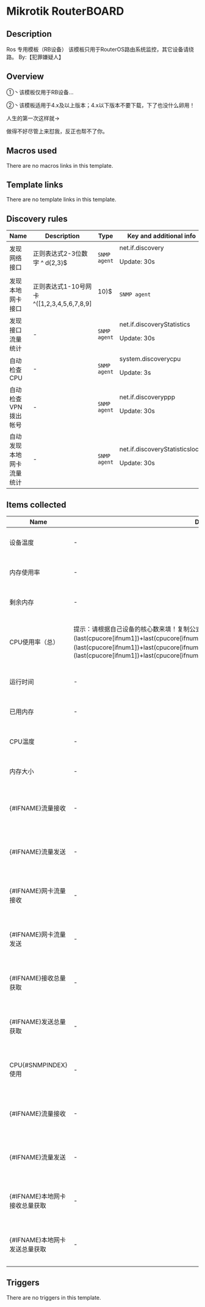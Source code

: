 # Mikrotik RouterBOARD

## Description

Ros 专用模板（RB设备） 该模板只用于RouterOS路由系统监控，其它设备请绕路。 By:【犯罪嫌疑人】

## Overview

 ①丶该模板仅用于RB设备... 


 ②丶该模板适用于4.x及以上版本；4.x以下版本不要下载，下了也没什么卵用！


 


 


 


 


 


 


 


 


人生的第一次这样就→


做得不好尽管上来怼我，反正也帮不了你。



## Macros used

There are no macros links in this template.

## Template links

There are no template links in this template.

## Discovery rules

|Name|Description|Type|Key and additional info|
|----|-----------|----|----|
|发现网络接口|<p>正则表达式2-3位数字 ^ d{2,3}$</p>|`SNMP agent`|net.if.discovery<p>Update: 30s</p>|
|发现本地网卡接口|<p>正则表达式1-10号网卡 ^([1,2,3,4,5,6,7,8,9]|10)$</p>|`SNMP agent`|discoverylocal<p>Update: 30s</p>|
|发现接口流量统计|<p>-</p>|`SNMP agent`|net.if.discoveryStatistics<p>Update: 30s</p>|
|自动检查CPU|<p>-</p>|`SNMP agent`|system.discoverycpu<p>Update: 3s</p>|
|自动检查VPN拨出帐号|<p>-</p>|`SNMP agent`|net.if.discoveryppp<p>Update: 30s</p>|
|自动发现本地网卡流量统计|<p>-</p>|`SNMP agent`|net.if.discoveryStatisticslocal<p>Update: 30s</p>|
## Items collected

|Name|Description|Type|Key and additional info|
|----|-----------|----|----|
|设备温度|<p>-</p>|`SNMP agent`|mikrotik.device.temperature<p>Update: 30s</p>|
|内存使用率|<p>-</p>|`Calculated`|vm.memory.pused[memoryUsedPercentage.Memory]<p>Update: 30s</p>|
|剩余内存|<p>-</p>|`Calculated`|vm.memory.free[hrStoragefree.Memory]<p>Update: 30s</p>|
|CPU使用率（总）|<p>提示：请根据自己设备的核心数来填！复制公式代码即可。 参考如下： 2核心公式 (last(cpucore[ifnum1])+last(cpucore[ifnum2]))/2 3核心公式 (last(cpucore[ifnum1])+last(cpucore[ifnum2])+last(cpucore[ifnum3]))/3 4核心公式 (last(cpucore[ifnum1])+last(cpucore[ifnum2])+last(cpucore[ifnum3])+last(cpucore[ifnum4]))/4</p>|`Calculated`|cpucore[ifnum]<p>Update: 30s</p>|
|运行时间|<p>-</p>|`SNMP agent`|mikrotik.uptime<p>Update: 30s</p>|
|已用内存|<p>-</p>|`SNMP agent`|vm.memory.used[hrStorageUsed.Memory]<p>Update: 15s</p>|
|CPU温度|<p>-</p>|`SNMP agent`|mikrotik.cpu.temperature<p>Update: 30s</p>|
|内存大小|<p>-</p>|`SNMP agent`|vm.memory.total[hrStorageSize.Memory]<p>Update: 15s</p>|
|{#IFNAME}流量接收|<p>-</p>|`SNMP agent`|net.if.in[ifHCInOctets.{#SNMPINDEX}]<p>Update: 1s</p><p>LLD</p>|
|{#IFNAME}流量发送|<p>-</p>|`SNMP agent`|net.if.out[ifHCOutOctets.{#SNMPINDEX}]<p>Update: 1s</p><p>LLD</p>|
|{#IFNAME}网卡流量接收|<p>-</p>|`SNMP agent`|net.if.in[localin.{#SNMPINDEX}]<p>Update: 1s</p><p>LLD</p>|
|{#IFNAME}网卡流量发送|<p>-</p>|`SNMP agent`|net.if.out[localout.{#SNMPINDEX}]<p>Update: 1s</p><p>LLD</p>|
|{#IFNAME}接收总量获取|<p>-</p>|`SNMP agent`|net.if[interface.in.{#SNMPINDEX}]<p>Update: 30s</p><p>LLD</p>|
|{#IFNAME}发送总量获取|<p>-</p>|`SNMP agent`|net.if[interface.out.{#SNMPINDEX}]<p>Update: 30s</p><p>LLD</p>|
|CPU{#SNMPINDEX}使用|<p>-</p>|`SNMP agent`|cpucore[ifnum{#SNMPINDEX}]<p>Update: 15s</p><p>LLD</p>|
|{#IFNAME}流量接收|<p>-</p>|`SNMP agent`|net.if.in[ifHCInOctetsppp.{#SNMPINDEX}]<p>Update: 30s</p><p>LLD</p>|
|{#IFNAME}流量发送|<p>-</p>|`SNMP agent`|net.if.out[ifHCOutOctetsppp.{#SNMPINDEX}]<p>Update: 30s</p><p>LLD</p>|
|{#IFNAME}本地网卡接收总量获取|<p>-</p>|`SNMP agent`|net.if[localinterface.in.{#SNMPINDEX}]<p>Update: 30s</p><p>LLD</p>|
|{#IFNAME}本地网卡发送总量获取|<p>-</p>|`SNMP agent`|net.if[localinterface.out{#SNMPINDEX}]<p>Update: 30s</p><p>LLD</p>|
## Triggers

There are no triggers in this template.

